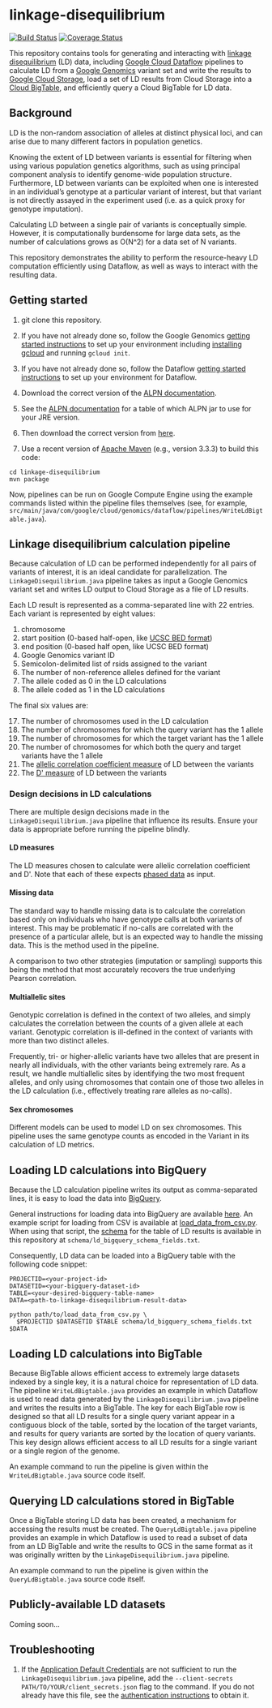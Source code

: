 # linkage-disequilibrium
[![Build Status](https://img.shields.io/travis/googlegenomics/linkage-disequilibrium.svg?style=flat)](https://travis-ci.org/googlegenomics/linkage-disequilibrium) [![Coverage Status](https://img.shields.io/coveralls/googlegenomics/linkage-disequilibrium.svg?style=flat)](https://coveralls.io/r/googlegenomics/linkage-disequilibrium)

This repository contains tools for generating and interacting with
[linkage disequilibrium](https://en.wikipedia.org/wiki/Linkage_disequilibrium)
(LD) data, including [Google Cloud Dataflow](https://cloud.google.com/dataflow/)
pipelines to calculate LD from a
[Google Genomics](https://cloud.google.com/genomics/) variant set and write the
results to [Google Cloud Storage](https://cloud.google.com/storage/), load a set
of LD results from Cloud Storage into a
[Cloud BigTable](https://cloud.google.com/bigtable/docs/), and efficiently query
a Cloud BigTable for LD data.

## Background
LD is the non-random association of alleles at distinct physical loci, and can
arise due to many different factors in population genetics.

Knowing the extent of LD between variants is essential for filtering when using
various population genetics algorithms, such as using principal component
analysis to identify genome-wide population structure. Furthermore, LD between
variants can be exploited when one is interested in an individual’s genotype at
a particular variant of interest, but that variant is not directly assayed in
the experiment used (i.e. as a quick proxy for genotype imputation).

Calculating LD between a single pair of variants is conceptually simple.
However, it is computationally burdensome for large data sets, as the number of
calculations grows as O(N^2) for a data set of N variants.

This repository demonstrates the ability to perform the resource-heavy LD
computation efficiently using Dataflow, as well as ways to interact with the
resulting data.

## Getting started

1. git clone this repository.

1. If you have not already done so, follow the Google Genomics
   [getting started instructions](https://cloud.google.com/genomics/install-genomics-tools)
   to set up your environment including
   [installing gcloud](https://cloud.google.com/sdk/) and running `gcloud init`.

1. If you have not already done so, follow the Dataflow
   [getting started instructions](https://cloud.google.com/dataflow/getting-started)
   to set up your environment for Dataflow.

1. Download the correct version of the
   [ALPN documentation](http://www.eclipse.org/jetty/documentation/9.2.10.v20150310/alpn-chapter.html).

  2. See the
     [ALPN documentation](http://www.eclipse.org/jetty/documentation/9.2.10.v20150310/alpn-chapter.html)
     for a table of which ALPN jar to use for your JRE version.
  2. Then download the correct version from
     [here](http://mvnrepository.com/artifact/org.mortbay.jetty.alpn/alpn-boot).

1. Use a recent version of [Apache Maven](http://maven.apache.org/download.cgi)
   (e.g., version 3.3.3) to build this code:
```
cd linkage-disequilibrium
mvn package
```

Now, pipelines can be run on Google Compute Engine using the example commands
listed within the pipeline files themselves (see, for example,
`src/main/java/com/google/cloud/genomics/dataflow/pipelines/WriteLdBigtable.java`).

## Linkage disequilibrium calculation pipeline
Because calculation of LD can be performed independently for all pairs of
variants of interest, it is an ideal candidate for parallelization. The
`LinkageDisequilibrium.java` pipeline takes as input a Google Genomics variant
set and writes LD output to Cloud Storage as a file of LD results.

Each LD result is represented as a comma-separated line with 22 entries. Each
variant is represented by eight values:

1. chromosome
1. start position (0-based half-open, like 
   [UCSC BED format](https://genome.ucsc.edu/FAQ/FAQformat.html#format1))
1. end position (0-based half open, like UCSC BED format)
1. Google Genomics variant ID
1. Semicolon-delimited list of rsids assigned to the variant
1. The number of non-reference alleles defined for the variant
1. The allele coded as 0 in the LD calculations
1. The allele coded as 1 in the LD calculations

The final six values are:

17. The number of chromosomes used in the LD calculation
17. The number of chromosomes for which the query variant has the 1 allele
17. The number of chromosomes for which the target variant has the 1 allele
17. The number of chromosomes for which both the query and target variants have the 1 allele
17. The
    [allelic correlation coefficient measure](https://en.wikipedia.org/wiki/Linkage_disequilibrium#Measures_of_linkage_disequilibrium_derived_from)
    of LD between the variants
17. The
    [D' measure](https://en.wikipedia.org/wiki/Linkage_disequilibrium#Measures_of_linkage_disequilibrium_derived_from)
    of LD between the variants

### Design decisions in LD calculations
There are multiple design decisions made in the `LinkageDisequilibrium.java`
pipeline that influence its results. Ensure your data is appropriate before
running the pipeline blindly.

#### LD measures
The LD measures chosen to calculate were allelic correlation coefficient and
D'. Note that each of these expects
[phased data](https://en.wikipedia.org/wiki/Haplotype_estimation) as input.

#### Missing data
The standard way to handle missing data is to calculate the correlation based
only on individuals who have genotype calls at both variants of interest.
This may be problematic if no-calls are correlated with the presence of a
particular allele, but is an expected way to handle the missing data. This is
the method used in the pipeline.

A comparison to two other strategies (imputation or sampling) supports this
being the method that most accurately recovers the true underlying Pearson
correlation.

#### Multiallelic sites
Genotypic correlation is defined in the context of two alleles, and simply
calculates the correlation between the counts of a given allele at each
variant. Genotypic correlation is ill-defined in the context of variants
with more than two distinct alleles.

Frequently, tri- or higher-allelic variants have two alleles that are present
in nearly all individuals, with the other variants being extremely rare. As a
result, we handle multiallelic sites by identifying the two most frequent
alleles, and only using chromosomes that contain one of those two alleles in
the LD calculation (i.e., effectively treating rare alleles as no-calls).

#### Sex chromosomes
Different models can be used to model LD on sex chromosomes. This pipeline
uses the same genotype counts as encoded in the Variant in its calculation
of LD metrics.

## Loading LD calculations into BigQuery
Because the LD calculation pipeline writes its output as comma-separated lines,
it is easy to load the data into [BigQuery](https://cloud.google.com/bigquery/).

General instructions for loading data into BigQuery are available
[here](https://cloud.google.com/bigquery/loading-data-into-bigquery). An example
script for loading from CSV is available at
[load_data_from_csv.py](https://github.com/GoogleCloudPlatform/python-docs-samples/blob/master/bigquery/api/load_data_from_csv.py).
When using that script, the
[schema](https://cloud.google.com/bigquery/docs/reference/v2/tables) for the
table of LD results is available in this repository at
`schema/ld_bigquery_schema_fields.txt`.

Consequently, LD data can be loaded into a BigQuery table with the following
code snippet:

```
PROJECTID=<your-project-id>
DATASETID=<your-bigquery-dataset-id>
TABLE=<your-desired-bigquery-table-name>
DATA=<path-to-linkage-disequilibrium-result-data>

python path/to/load_data_from_csv.py \
  $PROJECTID $DATASETID $TABLE schema/ld_bigquery_schema_fields.txt $DATA
```

## Loading LD calculations into BigTable
Because BigTable allows efficient access to extremely large datasets indexed by
a single key, it is a natural choice for representation of LD data. The pipeline
`WriteLdBigtable.java` provides an example in which Dataflow is used to read
data generated by the `LinkageDisequilibrium.java` pipeline and writes the
results into a BigTable. The key for each BigTable row is designed so that all
LD results for a single query variant appear in a contiguous block of the table,
sorted by the location of the target variants, and results for query variants
are sorted by the location of query variants. This key design allows efficient
access to all LD results for a single variant or a single region of the genome.

An example command to run the pipeline is given within the
`WriteLdBigtable.java` source code itself.

## Querying LD calculations stored in BigTable
Once a BigTable storing LD data has been created, a mechanism for accessing the
results must be created. The `QueryLdBigtable.java` pipeline provides an example
in which Dataflow is used to read a subset of data from an LD BigTable and write
the results to GCS in the same format as it was originally written by the
`LinkageDisequilibrium.java` pipeline.

An example command to run the pipeline is given within the
`QueryLdBigtable.java` source code itself.

## Publicly-available LD datasets
Coming soon...

## Troubleshooting

1. If the
   [Application Default Credentials](https://developers.google.com/identity/protocols/application-default-credentials)
   are not sufficient to run the `LinkageDisequilibrium.java` pipeline, add the
   `--client-secrets PATH/TO/YOUR/client_secrets.json` flag to the command. If
   you do not already have this file, see the
   [authentication instructions](https://cloud.google.com/genomics/install-genomics-tools#authenticate)
   to obtain it.
